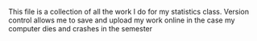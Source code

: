 This file is a collection of all the work I do for my statistics class. Version control allows me to save and upload my work online in the case my computer dies and crashes in the semester